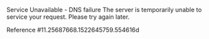 Service Unavailable - DNS failure The server is temporarily unable to service your request. Please try again later.

Reference #11.25687668.1522645759.554616d